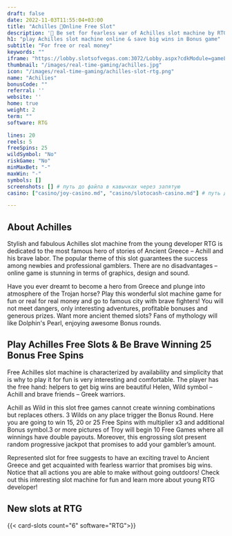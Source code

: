 ```yaml
---
draft: false
date: 2022-11-03T11:55:04+03:00
title: "Achilles 🥇Online Free Slot"
description: '🥇 Be set for fearless war of Achilles slot machine by RTG and save the beautiful Helen, getting 25 Free Spins with multipliers and progressive jackpot'
h1: "play Achilles slot machine online & save big wins in Bonus game"
subtitle: "For free or real money"
keywords: "" 
iframe: "https://lobby.slotsofvegas.com:3072/Lobby.aspx?cdkModule=gameLauncher&skinId=RTGSYNC_SKINID&user=&forReal=false&token=&gameId=18&machId=32&betDenomination=0&numOfHands=0"
thumbnail: "/images/real-time-gaming/achilles.jpg"
icon: "/images/real-time-gaming/achilles-slot-rtg.png"
name: "Achilies"
bonusCode: ""
referral: ''
website: ''
home: true
weight: 2
term: ""
software: RTG

lines: 20
reels: 5
freeSpins: 25
wildSymbol: "No"
riskGame: "No"
minMaxBet: "-"
maxWin: "-"
symbols: []
screenshots: [] # путь до файла в кавычках через запятую
casino: ["casino/joy-casino.md", "casino/slotocash-casino.md"] # путь до файла в кавычках через запятую

---
```



## About Achilles

Stylish and fabulous Achilles slot machine from the young developer RTG is dedicated to the most famous hero of stories of Ancient Greece – Achill and his brave labor. The popular theme of this slot guarantees the success among newbies and professional gamblers. There are no disadvantages – online game is stunning in terms of graphics, design and sound.

Have you ever dreamt to become a hero from Greece and plunge into atmosphere of the Trojan horse? Play this wonderful slot machine game for fun or real for real money and go to famous city with brave fighters! You will not meet dangers, only interesting adventures, profitable bonuses and generous prizes. Want more ancient themed slots? Fans of mythology will like Dolphin's Pearl, enjoying awesome Bonus rounds.

## Play Achilles Free Slots &amp; Be Brave Winning 25 Bonus Free Spins

Free Achilles slot machine is characterized by availability and simplicity that is why to play it for fun is very interesting and comfortable. The player has the free hand: helpers to get big wins are beautiful Helen, Wild symbol – Achill and brave friends – Greek warriors.

Achill as Wild in this slot free games cannot create winning combinations but replaces others. 3 Wilds on any place trigger the Bonus Round. Here you are going to win 15, 20 or 25 Free Spins with multiplier x3 and additional Bonus symbol.3 or more pictures of Troy will begin 10 Free Games where all winnings have double payouts. Moreover, this engrossing slot present random progressive jackpot that promises to add your gambler’s amount.

Represented slot for free suggests to have an exciting travel to Ancient Greece and get acquainted with fearless warrior that promises big wins. Notice that all actions you are able to make without going outdoors! Check out this interesting slot machine for fun and learn more about young RTG developer!  

## New slots at RTG

{{< card-slots count="6" software="RTG">}}